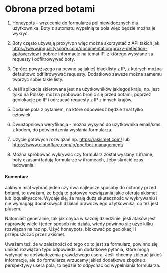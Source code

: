 
# Obrona przed botami

1) Honeypots - wrzucenie do formularza pól niewidocznych dla użytkownika. Boty z automatu wypełnią te pola więc będzie można je wykryć.

2) Boty często używają proxy/vpn więc można skorzystać z API takich jak https://www.ipqualityscore.com/documentation/proxy-detection-api/overview i pobrać informacje na temat IP, z którego wysyłane sa requesty i odfiltrowywać boty.

3) Oprócz powyższego na pewno są jakieś blacklisty z IP, z których można defaultowo odfiltrowywać requesty. Dodatkowo zawsze można samemu tworzyć sobie takie listy.

4) Jeśli aplikacja skierowana jest na użytkowników jakiegoś kraju, np. jest tylko na Polskę, można próbować bronić się przed botami, poprzez geolokację po IP i odrzucać requesty z IP z innych krajów.

5) Dodanie pola z pytaniem, na które odpowiedź będzie znał tylko człowiek.

6) Dwustopniowa weryfikacja - można wysyłać do użytkownika email/sms z kodem, do potwierdzenia wysłania formularza.

7) Użycie gotowych rozwiązań np. https://akismet.com/ lub https://www.cloudflare.com/lp/ppc/bot-management/

8) Można spróbować wykrywać czy formularz został wysłany z iframe, boty czasami ładują formularze w iframeach, żeby skrócić czas ładowania.


#### Komentarz
Jakbym miał wybrać jeden czy dwa najlepsze sposoby do ochrony przed botami, to uważam, że będą to  gotowye rozwiązania jakie oferują akismet lub ipqualityscore. Wydaje się, że mają dużą skuteczność w wykrywaniu i nie wymagają dodatkowych działań prawdzwiego użytkownika, co też jest plusem.

Natomiast generalnie, tak jak chyba w każdej dziedzinie, jeśli ataków jest naprawdę wiele i jeden sposób nie działa, wtedy powinno się użyć kilku rozwiązań na raz np. Użyć honeypots, blokować po geolokacji i przepuszczać przez akismet.

Uważam też, że w zależności od tego co to jest za formularz, powinno się unikać rozwiązań typu odpowiedzi an dodatkowe pytania, które mogą wpłynąć na doświadczenia prawdziwego usera. Jeśli chcemy zbierać jakieś informacje, ale do formularza wrzucamy jakieś dodatkowe zbędne z perspektywy usera pola, to będzie to odpychać od wypełniania formularza.